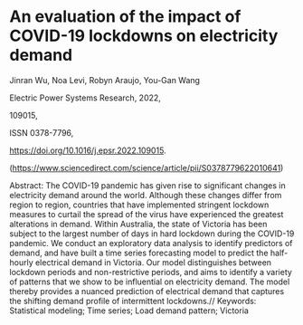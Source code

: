 # An evaluation of the impact of COVID-19 lockdowns on electricity demand

Jinran Wu, Noa Levi, Robyn Araujo, You-Gan Wang

Electric Power Systems Research,
2022,

109015,

ISSN 0378-7796,

https://doi.org/10.1016/j.epsr.2022.109015.

(https://www.sciencedirect.com/science/article/pii/S0378779622010641)



Abstract: The COVID-19 pandemic has given rise to significant changes in electricity demand around the world. Although these changes differ from region to region, countries that have implemented stringent lockdown measures to curtail the spread of the virus have experienced the greatest alterations in demand. Within Australia, the state of Victoria has been subject to the largest number of days in hard lockdown during the COVID-19 pandemic. We conduct an exploratory data analysis to identify predictors of demand, and have built a time series forecasting model to predict the half-hourly electrical demand in Victoria. Our model distinguishes between lockdown periods and non-restrictive periods, and aims to identify a variety of patterns that we show to be influential on electricity demand. The model thereby provides a nuanced prediction of electrical demand that captures the shifting demand profile of intermittent lockdowns.//
Keywords: Statistical modeling; Time series; Load demand pattern; Victoria
